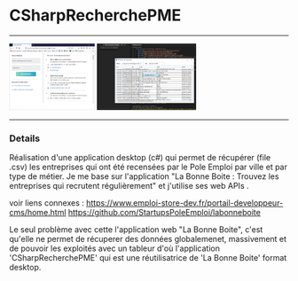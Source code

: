# CSharpRecherchePME
---
<img src="https://github.com/HERMANN3712/CSharpRecherchePME/blob/master/media/widget%20labonneboite.png?raw=true" alt="screenshot" height="120"/> 
<img src="https://github.com/HERMANN3712/CSharpRecherchePME/blob/master/media/copie%20ecran.png?raw=true" alt="screenshot" height="120"/>

---

### Details
Réalisation d'une application desktop (c#) qui permet de récupérer (file .csv) les entreprises qui ont été recensées par le Pole Emploi
par ville et par type de métier.
Je me base sur l'application "La Bonne Boite : Trouvez les entreprises qui recrutent régulièrement" et j'utilise ses web APIs .

voir liens connexes : 
https://www.emploi-store-dev.fr/portail-developpeur-cms/home.html
https://github.com/StartupsPoleEmploi/labonneboite

Le seul problème avec cette l'application web "La Bonne Boite", c'est qu'elle ne permet de récuperer des données globalemenet, massivement et de pouvoir les exploités avec un tableur d'où l'application 'CSharpRecherchePME' qui est une réutilisatrice de 'La Bonne Boite' format desktop.

